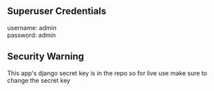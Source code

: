 ## Superuser Credentials
username: admin <br>
password: admin

## Security Warning
This app's django secret key is in the repo so for live use make sure to change the secret key
